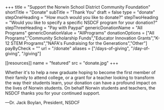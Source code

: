 +++
title               = "Support the Norwin School District Community Foundation"
shortTitle          = "Donate"
subTitle            = "Thank You"
draft               = false
type                = "donate"
stepOneHeading      = "How much would you like to donate?"
stepTwoHeading      = "Would you like to specify a specific NSDCF program for your donation?"
stepThreeHeading    = "Pay with Paypal"
genericDonationName = "All Programs"
genericDonationValue = "AllPrograms"
donationOptions = ["All Programs","Community Scholarship Funds","Educator Innovation Grants","K-12 STEM Programs","NAFA's Fundraising for the Generations","Other"]
payByCheck          = ""
url = "/donate"
aliases = ["/days-of-giving", "/day-of-giving", "/giving"]

[[resources]]
  name = "featured"
  src  = "donate.jpg"
+++

Whether it's to help a new graduate hoping to become the first member of their family to attend college, or a grant for a teacher looking to transform the way their students learn, your donation can have a profound impact on the lives of Norwin students. On behalf Norwin students and teachers, the NSDCF thanks you for your continued support.

&mdash;Dr. Jack Boylan, President, NSDCF
